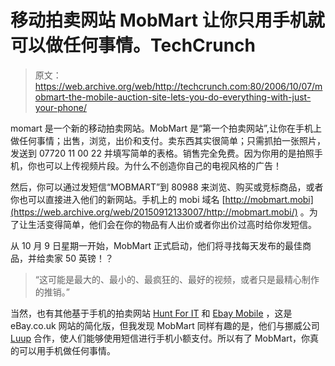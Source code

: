 # 移动拍卖网站 MobMart 让你只用手机就可以做任何事情。TechCrunch

> 原文：<https://web.archive.org/web/http://techcrunch.com:80/2006/10/07/mobmart-the-mobile-auction-site-lets-you-do-everything-with-just-your-phone/>

momart 是一个新的移动拍卖网站。MobMart 是“第一个拍卖网站”,让你在手机上做任何事情；出售，浏览，出价和支付。卖东西其实很简单；只需抓拍一张照片，发送到 07720 11 00 22 并填写简单的表格。销售完全免费。因为你用的是拍照手机，你也可以上传视频片段。为什么不创造你自己的电视风格的广告！

然后，你可以通过发短信“MOBMART”到 80988 来浏览、购买或竞标商品，或者你也可以直接进入他们的新网站。手机上的 mobi 域名 [http://mobmart.mobi](https://web.archive.org/web/20150912133007/http://mobmart.mobi/) 。为了让生活变得简单，他们会在你的物品有人出价或者你出价过高时给你发短信。

从 10 月 9 日星期一开始，MobMart 正式启动，他们将寻找每天发布的最佳商品，并给卖家 50 英镑！？

> “这可能是最大的、最小的、最疯狂的、最好的视频，或者只是最精心制作的推销。”

当然，也有其他基于手机的拍卖网站 [Hunt For IT](https://web.archive.org/web/20150912133007/http://www.huntforit.co.uk/Category/browse.jsp) 和 [Ebay Mobile](https://web.archive.org/web/20150912133007/http://pages.ebay.co.uk/mobile/) ，这是 eBay.co.uk 网站的简化版，但我发现 MobMart 同样有趣的是，他们与挪威公司 [Luup](https://web.archive.org/web/20150912133007/https://www.luup.com/) 合作，使人们能够使用短信进行手机小额支付。所以有了 MobMart，你真的可以用手机做任何事情。